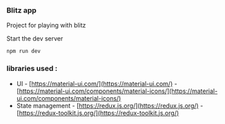 ### Blitz app

Project for playing with blitz

Start the dev server

    npm run dev

### libraries used :

- UI - [https://material-ui.com/](https://material-ui.com/) - [https://material-ui.com/components/material-icons/](https://material-ui.com/components/material-icons/)
- State management - [https://redux.js.org/](https://redux.js.org/) - [https://redux-toolkit.js.org/](https://redux-toolkit.js.org/)
